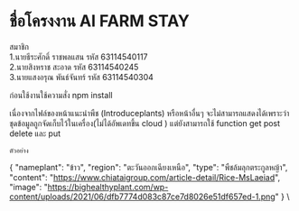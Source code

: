 # ชื่อโครงงาน AI FARM STAY

สมาชิก <br>
1.นายธีระศักดิ์ ราชพลแสน รหัส 63114540117    
2.นายสิงหราช สะอาด รหัส 63114540245 <br>
3.นายแสงอรุณ พันธ์จันทร์ รหัส 63114540304 <br>


ก่อนใช้งานใช้ความสั่ง npm install<br> 


เนื่องจากไฟล์ของหน้าแนะนำพืช (Introduceplants) หรือหน้าอื่นๆ จะไม่สามารถแสดงได้เพราะว่า ชุดข้อมูลถูกจัดเก็บไว้ในเครื่อง(ไม่ได้อัพเดทขึ้น cloud ) แต่ยังสามารถใช้ function get post delete และ put 


    ตัวอย่าง
{
    "nameplant": "ข้าว",
    "region": "ตะวันออกเฉียงเหนือ",
    "type": "พืชล้มลุกตระกูลหญ้า",
    "content": "https://www.chiataigroup.com/article-detail/Rice-MsLaeiad",
    "image": "https://bighealthyplant.com/wp-content/uploads/2021/06/dfb7774d083c87ce7d8026e51df657ed-1.png"
}
\